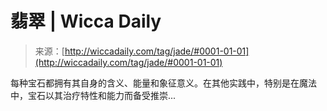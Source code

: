 <!--yml

分类：未分类

日期：2024年06月12日 18:24:40

-->

# 翡翠 | Wicca Daily

> 来源：[http://wiccadaily.com/tag/jade/#0001-01-01](http://wiccadaily.com/tag/jade/#0001-01-01)

每种宝石都拥有其自身的含义、能量和象征意义。在其他实践中，特别是在魔法中，宝石以其治疗特性和能力而备受推崇...
